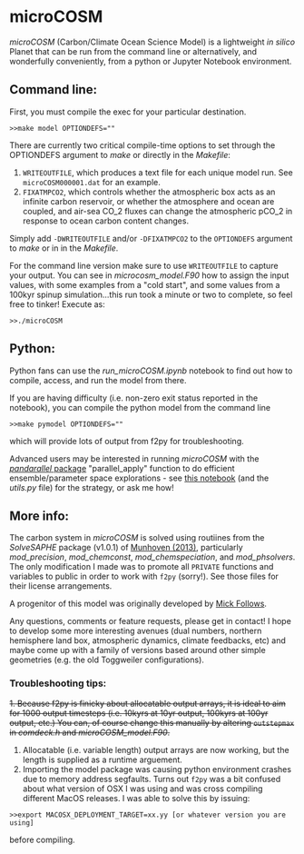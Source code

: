 # microCOSM
_microCOSM_ (Carbon/Climate Ocean Science Model) is a lightweight _in silico_ Planet that can be run from the command line or alternatively, and wonderfully conveniently, from a python or Jupyter Notebook environment. 

## Command line:
First, you must compile the exec for your particular destination.
```
>>make model OPTIONDEFS=""
```

There are currently two critical compile-time options to set through the OPTIONDEFS argument to _make_ or directly in the _Makefile_:
1. `WRITEOUTFILE`, which produces a text file for each unique model run. See `microCOSM000001.dat` for an example.
2. `FIXATMPCO2`, which controls whether the atmospheric box acts as an infinite carbon reservoir, or whether the atmosphere and ocean are coupled, and air-sea CO_2 fluxes can change the atmospheric pCO_2 in response to ocean carbon content changes.

Simply add `-DWRITEOUTFILE` and/or `-DFIXATMPCO2` to the `OPTIONDEFS` argument to _make_ or in in the _Makefile_.

For the command line version make sure to use `WRITEOUTFILE` to capture your output. You can see in _microcosm_model.F90_ how to assign the input values, with some examples from a "cold start", and some values from a 100kyr spinup simulation...this run took a minute or two to complete, so feel free to tinker! Execute as:
```
>>./microCOSM
```
## Python:

Python fans can use the _run_microCOSM.ipynb_ notebook to find out how to compile, access, and run the model from there. 

If you are having difficulty (i.e. non-zero exit status reported in the notebook), you can compile the python model from the command line
```
>>make pymodel OPTIONDEFS=""
```
which will provide lots of output from f2py for troubleshooting.

Advanced users may be interested in running _microCOSM_ with the [_pandarallel_ package](https://github.com/nalepae/pandarallel) "parallel_apply" function to do efficient ensemble/parameter space explorations - see [this notebook](https://github.com/seamanticscience/Lauderdale_etal_2020_PNAS/blob/master/boxmodel.ipynb) (and the _utils.py_ file) for the strategy, or ask me how!

## More info:

The carbon system in _microCOSM_ is solved using routiines from the _SolveSAPHE_ package (v1.0.1) of [Munhoven (2013)](https://doi.org/10.5194/gmd-6-1367-2013), particularly _mod_precision_, _mod_chemconst_, _mod_chemspeciation_, and _mod_phsolvers_. The only modification I made was to promote all `PRIVATE` functions and variables to public in order to work with `f2py` (sorry!). See those files for their license arrangements.

A progenitor of this model was originally developed by [Mick Follows](http://mick.mit.edu/about/). 

Any questions, comments or feature requests, please get in contact! I hope to develop some more interesting avenues (dual numbers, northern hemisphere land box, atmospheric dynamics, climate feedbacks, etc) and maybe come up with a family of versions based around other simple geometries (e.g. the old Toggweiler configurations).

### Troubleshooting tips:
~~1. Because f2py is finicky about allocatable output arrays, it is ideal to aim for 1000 output timesteps (i.e. 10kyrs at 10yr output, 100kyrs at 100yr output, etc.) You can, of course change this manually by altering `outstepmax` in _comdeck.h_ and _microCOSM_model.F90_.~~
1. Allocatable (i.e. variable length) output arrays are now working, but the length is supplied as a runtime arguement.
2. Importing the model package was causing python environment crashes due to memory address segfaults. Turns out `f2py` was a bit confused about what version of OSX I was using and was cross compiling different MacOS releases. I was able to solve this by issuing:
```
>>export MACOSX_DEPLOYMENT_TARGET=xx.yy [or whatever version you are using] 
```
before compiling.
